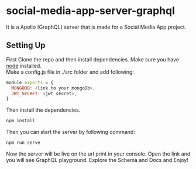 # social-media-app-server-graphql

It is a Apollo (GraphQL) server that is made for a Social Media App project.

## Setting Up

First Clone the repo and then install dependencies. Make sure you have [node](https://nodejs.org/en/) installed.  
Make a config.js file in ./src folder and add following:

```js
module.exports = {
  MONGODB: <link to your mongoDb>,
  JWT_SECRET: <jwt secret>,
}
```

Then install the dependencies.

```bash
npm install
```

Then you can start the server by following command:

```bash
npm run serve
```

Now the server will be live on the url print in your console. Open the link and you will see GraphQL playground. Explore the Schema and Docs and Enjoy!
